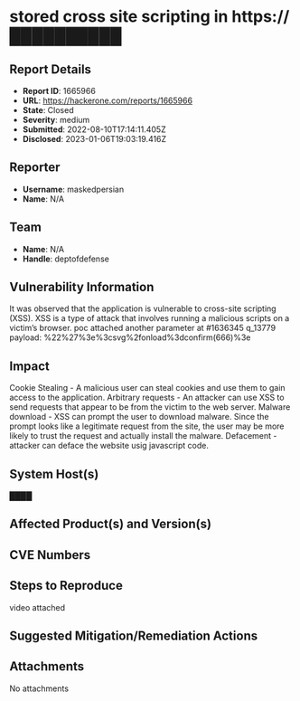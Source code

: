 # stored cross site scripting in https://██████████

## Report Details
- **Report ID**: 1665966
- **URL**: https://hackerone.com/reports/1665966
- **State**: Closed
- **Severity**: medium
- **Submitted**: 2022-08-10T17:14:11.405Z
- **Disclosed**: 2023-01-06T19:03:19.416Z

## Reporter
- **Username**: maskedpersian
- **Name**: N/A

## Team
- **Name**: N/A
- **Handle**: deptofdefense

## Vulnerability Information
It was observed that the application is vulnerable to cross-site scripting (XSS). XSS is a type of attack that involves running a malicious scripts on a victim’s browser.
poc attached
another parameter at #1636345
q_13779
payload: %22%27%3e%3csvg%2fonload%3dconfirm(666)%3e

## Impact

Cookie Stealing - A malicious user can steal cookies and use them to gain access to the application.
Arbitrary requests - An attacker can use XSS to send requests that appear to be from the victim to the web server.
Malware download - XSS can prompt the user to download malware. Since the prompt looks like a legitimate request from the
site, the user may be more likely to trust the request and actually install the malware.
Defacement - attacker can deface the website usig javascript code.

## System Host(s)
████

## Affected Product(s) and Version(s)


## CVE Numbers


## Steps to Reproduce
video attached

## Suggested Mitigation/Remediation Actions




## Attachments
No attachments

